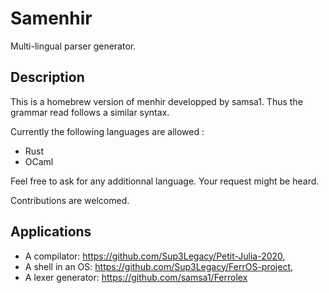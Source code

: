 # Samenhir
Multi-lingual parser generator.

## Description

This is a homebrew version of menhir developped by samsa1.
Thus the grammar read follows a similar syntax.


Currently the following languages are allowed : 
  * Rust
  * OCaml

Feel free to ask for any additionnal language. Your request might be heard.

Contributions are welcomed.

## Applications

* A compilator: https://github.com/Sup3Legacy/Petit-Julia-2020,
* A shell in an OS: https://github.com/Sup3Legacy/FerrOS-project,
* A lexer generator: https://github.com/samsa1/Ferrolex
